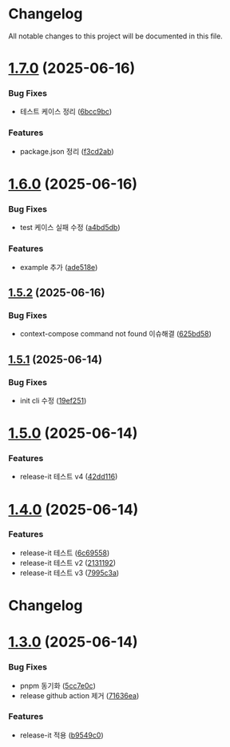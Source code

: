 # Changelog

All notable changes to this project will be documented in this file.



# [1.7.0](https://github.com/weproud/context-compose/compare/v1.6.0...v1.7.0) (2025-06-16)


### Bug Fixes

* 테스트 케이스 정리 ([6bcc9bc](https://github.com/weproud/context-compose/commit/6bcc9bc862ee90268e3cb54160311b6e0e47a4e1))


### Features

* package.json 정리 ([f3cd2ab](https://github.com/weproud/context-compose/commit/f3cd2ab8ccdbd39b659020f229ba46883aebd7f9))

# [1.6.0](https://github.com/weproud/context-compose/compare/v1.5.2...v1.6.0) (2025-06-16)


### Bug Fixes

* test 케이스 실패 수정 ([a4bd5db](https://github.com/weproud/context-compose/commit/a4bd5dbc0c3ce7f99d48999c127478418cd211de))


### Features

* example 추가 ([ade518e](https://github.com/weproud/context-compose/commit/ade518e1213f848df4d70bf7431811c60b27e559))

## [1.5.2](https://github.com/weproud/context-compose/compare/v1.5.1...v1.5.2) (2025-06-16)


### Bug Fixes

* context-compose command not found 이슈해결 ([625bd58](https://github.com/weproud/context-compose/commit/625bd58754ccee862956060a3e54a2663c4d157b))

## [1.5.1](https://github.com/weproud/context-compose/compare/v1.5.0...v1.5.1) (2025-06-14)


### Bug Fixes

* init cli 수정 ([19ef251](https://github.com/weproud/context-compose/commit/19ef251836a5254052707773c2db7ec8f0a0509e))

# [1.5.0](https://github.com/weproud/context-compose/compare/v1.4.0...v1.5.0) (2025-06-14)


### Features

* release-it 테스트 v4 ([42dd116](https://github.com/weproud/context-compose/commit/42dd116347b18b7bef62b7c3a46c6e7e6e44c511))

# [1.4.0](https://github.com/weproud/context-compose/compare/v1.3.0...v1.4.0) (2025-06-14)


### Features

* release-it 테스트 ([6c69558](https://github.com/weproud/context-compose/commit/6c695583439809b8e77eaf2cc4404e086b4e36d9))
* release-it 테스트 v2 ([2131192](https://github.com/weproud/context-compose/commit/21311927013c4c97a6934eb2a0c8f5ef47171644))
* release-it 테스트 v3 ([7995c3a](https://github.com/weproud/context-compose/commit/7995c3a49ac15afd061e2072b15c7d554c27b375))

# Changelog

# [1.3.0](https://github.com/weproud/context-compose/compare/v1.2.1...v1.3.0) (2025-06-14)


### Bug Fixes

* pnpm 동기화 ([5cc7e0c](https://github.com/weproud/context-compose/commit/5cc7e0ce710d5f2e4d38d9a2e2cebfcbbd4eaf2d))
* release github action 제거 ([71636ea](https://github.com/weproud/context-compose/commit/71636ea532d5e220851b2d6c0a0c562c30187356))


### Features

* release-it 적용 ([b9549c0](https://github.com/weproud/context-compose/commit/b9549c033be8c3d284c1d7d3e2988432581adb27))
